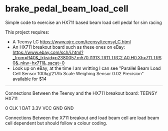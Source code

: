 # brake_pedal_beam_load_cell
Simple code to exercise an HX711 based beam load cell pedal for sim racing

This project requires:
- A Teensy LC https://www.pjrc.com/teensy/teensyLC.html
- An HX711 breakout board such as these ones on eBay: https://www.ebay.com/sch/i.html?_from=R40&_trksid=p2380057.m570.l1313.TR11.TRC2.A0.H0.Xhx711.TRS0&_nkw=hx711&_sacat=0
- Look up on eBay, at the time I am writting I can see "Parallel Beam Load Cell Sensor 100kg/217lb Scale Weighing Sensor 0.02 Precision" available for $14

------

Connections Between the Teensy and the HX711 breakout board:
TEENSY                           HX711

0                                CLK
1                                DAT
3.3V                             VCC
GND                              GND

Connections Between the X711 breakout and load beam cell are load beam cell dependent but should follow a colour coding.

